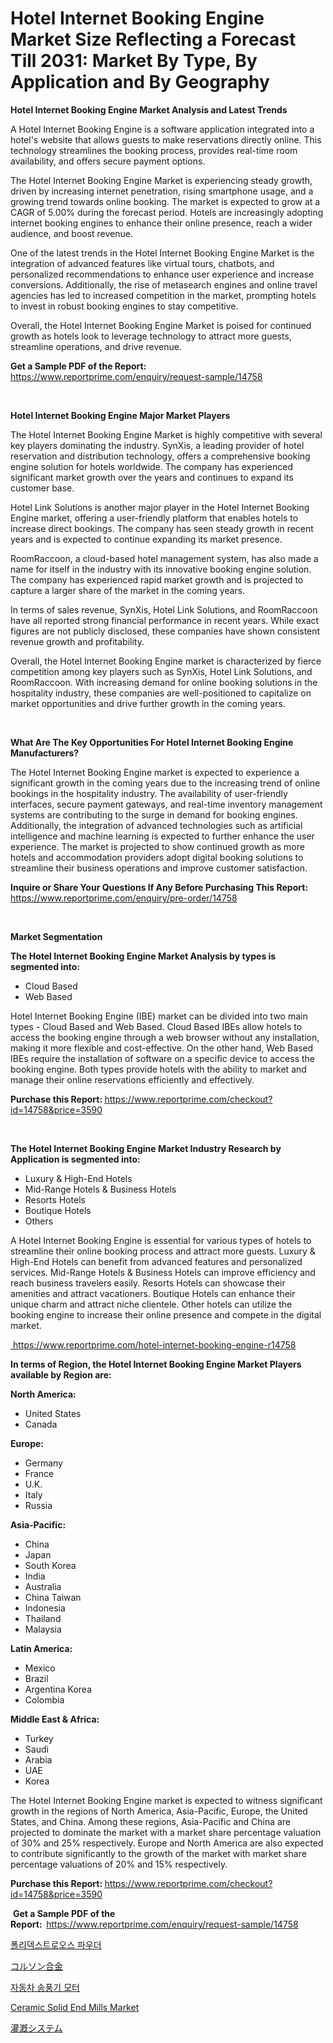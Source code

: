 <p><h1>Hotel Internet Booking Engine Market Size Reflecting a Forecast Till 2031: Market By Type, By Application and By Geography</h1></p><p><strong>Hotel Internet Booking Engine Market Analysis and Latest Trends</strong></p>
<p><p>A Hotel Internet Booking Engine is a software application integrated into a hotel's website that allows guests to make reservations directly online. This technology streamlines the booking process, provides real-time room availability, and offers secure payment options.</p><p>The Hotel Internet Booking Engine Market is experiencing steady growth, driven by increasing internet penetration, rising smartphone usage, and a growing trend towards online booking. The market is expected to grow at a CAGR of 5.00% during the forecast period. Hotels are increasingly adopting internet booking engines to enhance their online presence, reach a wider audience, and boost revenue.</p><p>One of the latest trends in the Hotel Internet Booking Engine Market is the integration of advanced features like virtual tours, chatbots, and personalized recommendations to enhance user experience and increase conversions. Additionally, the rise of metasearch engines and online travel agencies has led to increased competition in the market, prompting hotels to invest in robust booking engines to stay competitive.</p><p>Overall, the Hotel Internet Booking Engine Market is poised for continued growth as hotels look to leverage technology to attract more guests, streamline operations, and drive revenue.</p></p>
<p><strong>Get a Sample PDF of the Report:&nbsp;</strong> <a href="https://www.reportprime.com/enquiry/request-sample/14758">https://www.reportprime.com/enquiry/request-sample/14758</a></p>
<p>&nbsp;</p>
<p><strong>Hotel Internet Booking Engine Major Market Players</strong></p>
<p><p>The Hotel Internet Booking Engine Market is highly competitive with several key players dominating the industry. SynXis, a leading provider of hotel reservation and distribution technology, offers a comprehensive booking engine solution for hotels worldwide. The company has experienced significant market growth over the years and continues to expand its customer base.</p><p>Hotel Link Solutions is another major player in the Hotel Internet Booking Engine market, offering a user-friendly platform that enables hotels to increase direct bookings. The company has seen steady growth in recent years and is expected to continue expanding its market presence.</p><p>RoomRaccoon, a cloud-based hotel management system, has also made a name for itself in the industry with its innovative booking engine solution. The company has experienced rapid market growth and is projected to capture a larger share of the market in the coming years.</p><p>In terms of sales revenue, SynXis, Hotel Link Solutions, and RoomRaccoon have all reported strong financial performance in recent years. While exact figures are not publicly disclosed, these companies have shown consistent revenue growth and profitability.</p><p>Overall, the Hotel Internet Booking Engine market is characterized by fierce competition among key players such as SynXis, Hotel Link Solutions, and RoomRaccoon. With increasing demand for online booking solutions in the hospitality industry, these companies are well-positioned to capitalize on market opportunities and drive further growth in the coming years.</p></p>
<p>&nbsp;</p>
<p><strong>What Are The Key Opportunities For Hotel Internet Booking Engine Manufacturers?</strong></p>
<p><p>The Hotel Internet Booking Engine market is expected to experience a significant growth in the coming years due to the increasing trend of online bookings in the hospitality industry. The availability of user-friendly interfaces, secure payment gateways, and real-time inventory management systems are contributing to the surge in demand for booking engines. Additionally, the integration of advanced technologies such as artificial intelligence and machine learning is expected to further enhance the user experience. The market is projected to show continued growth as more hotels and accommodation providers adopt digital booking solutions to streamline their business operations and improve customer satisfaction.</p></p>
<p><strong>Inquire or Share Your Questions If Any Before Purchasing This Report:</strong> <a href="https://www.reportprime.com/enquiry/pre-order/14758">https://www.reportprime.com/enquiry/pre-order/14758</a></p>
<p>&nbsp;</p>
<p><strong>Market Segmentation</strong></p>
<p><strong>The Hotel Internet Booking Engine Market Analysis by types is segmented into:</strong></p>
<p><ul><li>Cloud Based</li><li>Web Based</li></ul></p>
<p><p>Hotel Internet Booking Engine (IBE) market can be divided into two main types - Cloud Based and Web Based. Cloud Based IBEs allow hotels to access the booking engine through a web browser without any installation, making it more flexible and cost-effective. On the other hand, Web Based IBEs require the installation of software on a specific device to access the booking engine. Both types provide hotels with the ability to market and manage their online reservations efficiently and effectively.</p></p>
<p><strong>Purchase this Report:&nbsp;</strong><a href="https://www.reportprime.com/checkout?id=14758&price=3590">https://www.reportprime.com/checkout?id=14758&price=3590</a></p>
<p>&nbsp;</p>
<p><strong>The Hotel Internet Booking Engine Market Industry Research by Application is segmented into:</strong></p>
<p><ul><li>Luxury & High-End Hotels</li><li>Mid-Range Hotels & Business Hotels</li><li>Resorts Hotels</li><li>Boutique Hotels</li><li>Others</li></ul></p>
<p><p>A Hotel Internet Booking Engine is essential for various types of hotels to streamline their online booking process and attract more guests. Luxury & High-End Hotels can benefit from advanced features and personalized services. Mid-Range Hotels & Business Hotels can improve efficiency and reach business travelers easily. Resorts Hotels can showcase their amenities and attract vacationers. Boutique Hotels can enhance their unique charm and attract niche clientele. Other hotels can utilize the booking engine to increase their online presence and compete in the digital market.</p></p>
<p><a href="https://www.reportprime.com/hotel-internet-booking-engine-r14758">&nbsp;https://www.reportprime.com/hotel-internet-booking-engine-r14758</a></p>
<p><strong>In terms of Region, the Hotel Internet Booking Engine Market Players available by Region are:</strong></p>
<p>
    <p> <strong> North America: </strong>
        <ul>
            <li>United States</li>
            <li>Canada</li>
        </ul>
        </p> 
    <p> <strong> Europe: </strong>
        <ul>
            <li>Germany</li>
            <li>France</li>
            <li>U.K.</li>
            <li>Italy</li>
            <li>Russia</li>
        </ul>
        </p> 
    <p> <strong> Asia-Pacific: </strong>
        <ul>
            <li>China</li>
            <li>Japan</li>
            <li>South Korea</li>
            <li>India</li>
            <li>Australia</li>
            <li>China Taiwan</li>
            <li>Indonesia</li>
            <li>Thailand</li>
            <li>Malaysia</li>
        </ul>
        </p> 
    <p> <strong> Latin America: </strong>
        <ul>
            <li>Mexico</li>
            <li>Brazil</li>
            <li>Argentina Korea</li>
            <li>Colombia</li>
        </ul>
        </p> 
    <p> <strong> Middle East & Africa: </strong>
        <ul>
            <li>Turkey</li>
            <li>Saudi</li>
            <li>Arabia</li>
            <li>UAE</li>
            <li>Korea</li>
        </ul>
    </p>
    </p>
<p><p>The Hotel Internet Booking Engine market is expected to witness significant growth in the regions of North America, Asia-Pacific, Europe, the United States, and China. Among these regions, Asia-Pacific and China are projected to dominate the market with a market share percentage valuation of 30% and 25% respectively. Europe and North America are also expected to contribute significantly to the growth of the market with market share percentage valuations of 20% and 15% respectively.</p></p>
<p><strong>Purchase this Report: </strong><a href="https://www.reportprime.com/checkout?id=14758&price=3590">https://www.reportprime.com/checkout?id=14758&price=3590</a></p>
<p>&nbsp;<strong>Get a Sample PDF of the Report:&nbsp;&nbsp;</strong><a href="https://www.reportprime.com/enquiry/request-sample/14758">https://www.reportprime.com/enquiry/request-sample/14758</a></p>
<p><strong></strong></p>
<p><p><a href="https://medium.com/@monaboyer1926/%ED%8F%B4%EB%A6%AC%EB%8D%B1%EC%8A%A4%ED%8A%B8%EB%A1%9C%EC%8A%A4-%ED%8C%8C%EC%9A%B0%EB%8D%94-%EC%8B%9C%EC%9E%A5-%EC%84%B1%EC%9E%A5-%EC%A0%84%EB%A7%9D%EC%9D%80-2024%EB%85%84%EB%B6%80%ED%84%B0-2031%EB%85%84%EA%B9%8C%EC%A7%80%EC%9D%B4%EB%A9%B0-%EC%8B%9C%EC%9E%A5-%ED%8A%B8%EB%A0%8C%EB%93%9C-%EB%B6%84%EC%84%9D-%EC%A7%80%EC%97%AD%EB%B3%84-%EC%A0%84%EB%A7%9D-%EB%B0%8F-%EC%88%98%EC%9D%B5%EC%97%90-%EB%94%B0%EB%9D%BC-5-7-cagr%EB%A1%9C-%EC%98%88%EC%83%81%EB%90%A9%EB%8B%88%EB%8B%A4-46b956227522">폴리덱스트로오스 파우더</a></p><p><a href="https://medium.com/@agnes.mcguire/%E3%82%B0%E3%83%AD%E3%83%BC%E3%83%90%E3%83%AB%E3%82%B3%E3%83%BC%E3%82%BD%E3%83%B3%E5%90%88%E9%87%91%E5%B8%82%E5%A0%B4%E3%81%AE%E8%A6%8F%E6%A8%A1%E3%81%AF-%E6%A5%AD%E7%95%8C%E3%81%AE%E4%BA%88%E6%B8%AC%E3%81%AB%E3%82%88%E3%82%8B%E3%81%A8-2024%E5%B9%B4%E3%81%8B%E3%82%892031%E5%B9%B4%E3%81%BE%E3%81%A7%E3%81%AB5-5-%E3%81%AE%E5%B9%B4%E9%96%93%E6%88%90%E9%95%B7%E7%8E%87%E3%82%92%E7%B5%8C%E9%A8%93%E3%81%99%E3%82%8B%E8%A6%8B%E8%BE%BC%E3%81%BF%E3%81%A7%E3%81%99-994cd47b5e93">コルソン合金</a></p><p><a href="https://medium.com/@jordanilliamson678678_12326/%EC%9E%90%EB%8F%99%EC%B0%A8-%EB%B8%94%EB%A1%9C%EC%9B%8C-%EB%AA%A8%ED%84%B0-%EC%8B%9C%EC%9E%A5-%EA%B7%9C%EB%AA%A8-%EB%B0%8F-%EC%A0%90%EC%9C%A0%EC%9C%A8-%EB%B6%84%EC%84%9D-%EC%84%B1%EC%9E%A5-%ED%8A%B8%EB%A0%8C%EB%93%9C-%EB%B0%8F-%EC%98%88%EC%B8%A1-2024-2031-9ab8e2ce5a64">자동차 송풍기 모터</a></p><p><a href="https://medium.com/@sallyselcenk46/comprehensive-analysis-of-the-global-ceramic-solid-end-mills-market-growth-trends-market-47626d4493e7">Ceramic Solid End Mills Market</a></p><p><a href="https://medium.com/@jackrichards5445/%E7%81%8C%E6%BC%91%E3%82%B7%E3%82%B9%E3%83%86%E3%83%A0%E7%94%A3%E6%A5%AD%E3%81%AB%E3%81%A4%E3%81%84%E3%81%A6%E3%81%AE%E6%B4%9E%E5%AF%9F-2031%E5%B9%B4%E3%81%BE%E3%81%A7%E3%81%AE%E5%B8%82%E5%A0%B4%E8%B2%A1%E5%8B%99%E7%8A%B6%E6%B3%81-%E5%B8%82%E5%A0%B4%E8%A6%8F%E6%A8%A1-%E5%8F%8A%E3%81%B3%E5%8F%8E%E7%9B%8A%E5%88%86%E6%9E%90-fca82de9f6ba">灌漑システム</a></p></p>